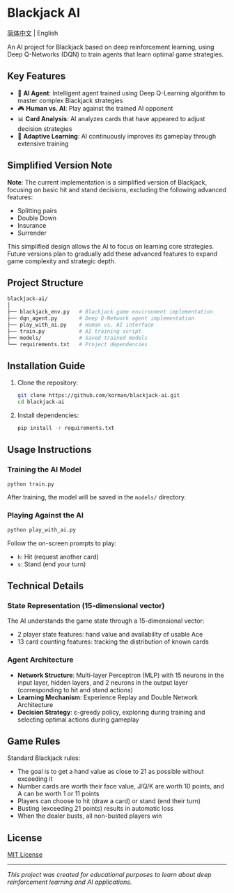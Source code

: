 # Blackjack AI

[简体中文](chrome-extension://dhoenijjpgpeimemopealfcbiecgceod/README_zhCN.md) | English

An AI project for Blackjack based on deep reinforcement learning, using Deep Q-Networks (DQN) to train agents that learn optimal game strategies.

## Key Features

- 🧠 **AI Agent**: Intelligent agent trained using Deep Q-Learning algorithm to master complex Blackjack strategies
- 🎮 **Human vs. AI**: Play against the trained AI opponent
- 📊 **Card Analysis**: AI analyzes cards that have appeared to adjust decision strategies
- 🔄 **Adaptive Learning**: AI continuously improves its gameplay through extensive training

## Simplified Version Note

**Note**: The current implementation is a simplified version of Blackjack, focusing on basic hit and stand decisions, excluding the following advanced features:

- Splitting pairs
- Double Down
- Insurance
- Surrender

This simplified design allows the AI to focus on learning core strategies. Future versions plan to gradually add these advanced features to expand game complexity and strategic depth.

## Project Structure

```bash
blackjack-ai/
│
├── blackjack_env.py   # Blackjack game environment implementation
├── dqn_agent.py       # Deep Q-Network agent implementation
├── play_with_ai.py    # Human vs. AI interface
├── train.py           # AI training script
├── models/            # Saved trained models
└── requirements.txt   # Project dependencies
```

## Installation Guide

1. Clone the repository:

   ```bash
   git clone https://github.com/korman/blackjack-ai.git
   cd blackjack-ai
   ```

2. Install dependencies:

   ```bash
   pip install -r requirements.txt
   ```

## Usage Instructions

### Training the AI Model

```bash
python train.py
```

After training, the model will be saved in the `models/` directory.

### Playing Against the AI

```bash
python play_with_ai.py
```

Follow the on-screen prompts to play:

- `h`: Hit (request another card)
- `s`: Stand (end your turn)

## Technical Details

### State Representation (15-dimensional vector)

The AI understands the game state through a 15-dimensional vector:

- 2 player state features: hand value and availability of usable Ace
- 13 card counting features: tracking the distribution of known cards

### Agent Architecture

- **Network Structure**: Multi-layer Perceptron (MLP) with 15 neurons in the input layer, hidden layers, and 2 neurons in the output layer (corresponding to hit and stand actions)
- **Learning Mechanism**: Experience Replay and Double Network Architecture
- **Decision Strategy**: ε-greedy policy, exploring during training and selecting optimal actions during gameplay

## Game Rules

Standard Blackjack rules:

- The goal is to get a hand value as close to 21 as possible without exceeding it
- Number cards are worth their face value, J/Q/K are worth 10 points, and A can be worth 1 or 11 points
- Players can choose to hit (draw a card) or stand (end their turn)
- Busting (exceeding 21 points) results in automatic loss
- When the dealer busts, all non-busted players win

## License

[MIT License](chrome-extension://dhoenijjpgpeimemopealfcbiecgceod/LICENSE)

------

*This project was created for educational purposes to learn about deep reinforcement learning and AI applications.*